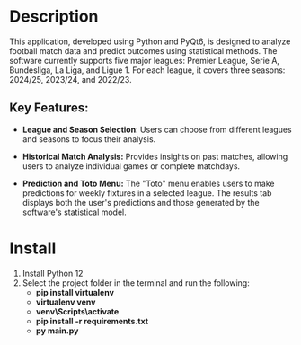 # Description
This application, developed using Python and PyQt6, is designed to analyze football match data and predict outcomes using statistical methods. The software currently supports five major leagues: Premier League, Serie A, Bundesliga, La Liga, and Ligue 1. For each league, it covers three seasons: 2024/25, 2023/24, and 2022/23.

## Key Features:

+ **League and Season Selection**: Users can choose from different leagues and seasons to focus their analysis.

+ **Historical Match Analysis:** Provides insights on past matches, allowing users to analyze individual games or complete matchdays.

+ **Prediction and Toto Menu:** The "Toto" menu enables users to make predictions for weekly fixtures in a selected league. The results tab displays both the user's predictions and those generated by the software's statistical model.

# Install
1. Install Python 12
2. Select the project folder in the terminal and run the following:
   - **pip install virtualenv**
   - **virtualenv venv**
   - **venv\Scripts\activate**
   - **pip install -r requirements.txt**
   - **py main.py**
